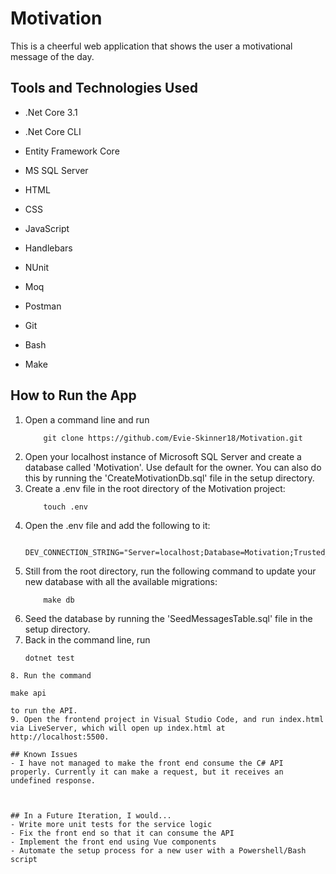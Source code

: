 # Motivation

This is a cheerful web application that shows the user a motivational message of the day.

## Tools and Technologies Used
- .Net Core 3.1
- .Net Core CLI
- Entity Framework Core
- MS SQL Server

- HTML
- CSS
- JavaScript
- Handlebars

- NUnit
- Moq
- Postman
- Git
- Bash
- Make


## How to Run the App
1. Open a command line and run
    ```
        git clone https://github.com/Evie-Skinner18/Motivation.git
    ```
2. Open your localhost instance of Microsoft SQL Server and create a database called 'Motivation'. Use default for the owner. You can also do this by running the 'CreateMotivationDb.sql' file in the setup directory.
3. Create a .env file in the root directory of the Motivation project:
    ```
        touch .env
    ```
4. Open the .env file and add the following to it:
    ```
        DEV_CONNECTION_STRING="Server=localhost;Database=Motivation;Trusted_Connection=True;"
    ```
5. Still from the root directory, run the following command to update your new database with all the available migrations:
    ```
        make db
    ```
6. Seed the database by running the 'SeedMessagesTable.sql' file in the setup directory.
7. Back in the command line, run
	```
	dotnet test
```
8. Run the command
   ```
	make api
   ```
   to run the API.
9. Open the frontend project in Visual Studio Code, and run index.html via LiveServer, which will open up index.html at http://localhost:5500.

## Known Issues
- I have not managed to make the front end consume the C# API properly. Currently it can make a request, but it receives an undefined response.



## In a Future Iteration, I would...
- Write more unit tests for the service logic
- Fix the front end so that it can consume the API
- Implement the front end using Vue components
- Automate the setup process for a new user with a Powershell/Bash script

